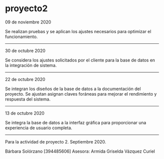 # proyecto2

09 de noviembre 2020

Se realizan pruebas y se aplican los ajustes necesarios para optimizar el funcionamiento.

----------------

30 de octubre 2020

Se considera los ajustes solicitados por el cliente para la base de datos en la integración de sistema.

----------------

22 de octubre 2020

Se integran los diseños de la base de datos a la documentación del proyecto. Se ajustan asignan claves foráneas para mejorar el rendimiento y respuesta del sistema.

----------------

13 de octubre 2020

Se integra la base de datos a la interfaz gráfica para proporcionar una experiencia de usuario completa.

----------------

Para la actividad de proyecto 2. Septiembre 2020.

Bárbara Solórzano [394485606]
Asesora: Armida Griselda Vázquez Curiel
